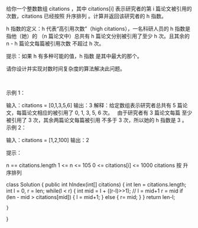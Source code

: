 给你一个整数数组 citations ，其中 citations[i] 表示研究者的第 i 篇论文被引用的次数，citations 已经按照 升序排列 。计算并返回该研究者的 h 指数。

h 指数的定义：h 代表“高引用次数”（high citations），一名科研人员的 h 指数是指他（她）的 （n 篇论文中）总共有 h 篇论文分别被引用了至少 h 次。且其余的 n - h 篇论文每篇被引用次数 不超过 h 次。

提示：如果 h 有多种可能的值，h 指数 是其中最大的那个。

请你设计并实现对数时间复杂度的算法解决此问题。

 

示例 1：

输入：citations = [0,1,3,5,6]
输出：3 
解释：给定数组表示研究者总共有 5 篇论文，每篇论文相应的被引用了 0, 1, 3, 5, 6 次。
     由于研究者有 3 篇论文每篇 至少 被引用了 3 次，其余两篇论文每篇被引用 不多于 3 次，所以她的 h 指数是 3 。
示例 2：

输入：citations = [1,2,100]
输出：2
 

提示：

n == citations.length
1 <= n <= 105
0 <= citations[i] <= 1000
citations 按 升序排列



class Solution {
    public int hIndex(int[] citations) {
        int len = citations.length;
        int l = 0, r = len;
        while(l < r) {
            int mid = l + ((r-l)>>1);
            // l = mid+1  r = mid
            if (len - mid > citations[mid]) {
                l = mid+1;
            } else {
                r= mid;
            }
        }
        return len-l;

    }
}